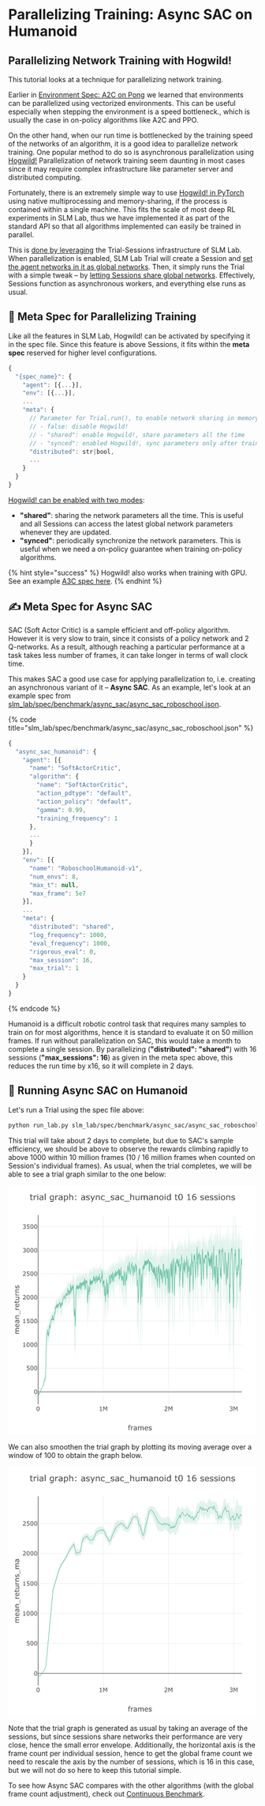 # Parallelizing Training: Async SAC on Humanoid

## Parallelizing Network Training with Hogwild!

This tutorial looks at a technique for parallelizing network training.

Earlier in [Environment Spec: A2C on Pong](environment-spec-a2c-on-bipedalwalker.md#env-spec-for-atari-pong) we learned that environments can be parallelized using vectorized environments. This can be useful especially when stepping the environment is a speed bottleneck., which is usually the case in on-policy algorithms like A2C and PPO.

On the other hand, when our run time is bottlenecked by the training speed of the networks of an algorithm, it is a good idea to parallelize network training. One popular method to do so is asynchronous parallelization using [Hogwild!](https://arxiv.org/abs/1106.5730) Parallelization of network training seem daunting in most cases since it may require complex infrastructure like parameter server and distributed computing.

Fortunately, there is an extremely simple way to use [Hogwild! in PyTorch](https://pytorch.org/docs/stable/notes/multiprocessing.html) using native multiprocessing and memory-sharing, if the process is contained within a single machine. This fits the scale of most deep RL experiments in SLM Lab, thus we have implemented it as part of the standard API so that all algorithms implemented can easily be trained in parallel.

This is [done by leveraging](https://github.com/kengz/SLM-Lab/blob/master/slm_lab/experiment/control.py#L137) the Trial-Sessions infrastructure of SLM Lab. When parallelization is enabled, SLM Lab Trial will create a Session and [set the agent networks in it as global networks](https://github.com/kengz/SLM-Lab/blob/master/slm_lab/experiment/control.py#L161). Then, it simply runs the Trial with a simple tweak – by [letting Sessions share global networks](https://github.com/kengz/SLM-Lab/blob/master/slm_lab/experiment/control.py#L167). Effectively, Sessions function as asynchronous workers, and everything else runs as usual.

## 📂 Meta Spec for Parallelizing Training

Like all the features in SLM Lab, Hogwild! can be activated by specifying it in the spec file. Since this feature is above Sessions, it fits within the **meta spec** reserved for higher level configurations.

```javascript
{
  "{spec_name}": {
    "agent": [{...}],
    "env": [{...}],
    ...
    "meta": {
      // Parameter for Trial.run(), to enable network sharing in memory among Sessions.
      // - false: disable Hogwild!
      // - "shared": enable Hogwild!, share parameters all the time
      // - "synced": enabled Hogwild!, sync parameters only after training step
      "distributed": str|bool,
      ...
    }
  }
}
```

[Hogwild! can be enabled with two modes](https://pytorch.org/docs/stable/notes/multiprocessing.html#asynchronous-multiprocess-training-e-g-hogwild):

* **"shared"**: sharing the network parameters all the time. This is useful and all Sessions can access the latest global network parameters whenever they are updated.
* **"synced"**: periodically synchronize the network parameters. This is useful when we need a on-policy guarantee when training on-policy algorithms.

{% hint style="success" %}
Hogwild! also works when training with GPU. See an example [A3C spec here](https://github.com/kengz/SLM-Lab/blob/master/slm_lab/spec/benchmark/a3c/a3c_gae_pong.json).
{% endhint %}

## ✍ Meta Spec for Async SAC

SAC \(Soft Actor Critic\) is a sample efficient and off-policy algorithm. However it is very slow to train, since it consists of a policy network and 2 Q-networks. As a result, although reaching a particular performance at a task takes less number of frames, it can take longer in terms of wall clock time.

This makes SAC a good use case for applying parallelization to, i.e. creating an asynchronous variant of it – **Async SAC**. As an example, let's look at an example spec from [slm\_lab/spec/benchmark/async\_sac/async\_sac\_roboschool.json](https://github.com/kengz/SLM-Lab/blob/master/slm_lab/spec/benchmark/async_sac/async_sac_roboschool.json).

{% code title="slm\_lab/spec/benchmark/async\_sac/async\_sac\_roboschool.json" %}
```javascript
{
  "async_sac_humanoid": {
    "agent": [{
      "name": "SoftActorCritic",
      "algorithm": {
        "name": "SoftActorCritic",
        "action_pdtype": "default",
        "action_policy": "default",
        "gamma": 0.99,
        "training_frequency": 1
      },
      ...
      }
    }],
    "env": [{
      "name": "RoboschoolHumanoid-v1",
      "num_envs": 8,
      "max_t": null,
      "max_frame": 5e7
    }],
    ...
    "meta": {
      "distributed": "shared",
      "log_frequency": 1000,
      "eval_frequency": 1000,
      "rigorous_eval": 0,
      "max_session": 16,
      "max_trial": 1
    }
  }
}
```
{% endcode %}

Humanoid is a difficult robotic control task that requires many samples to train on for most algorithms, hence it is standard to evaluate it on 50 million frames. If run without parallelization on SAC, this would take a month to complete a single session. By parallelizing \(**"distributed": "shared"**\) with 16 sessions \(**"max\_sessions": 16**\) as given in the meta spec above,  this reduces the run time by x16, so it will complete in 2 days.

## 🚀 Running Async SAC on Humanoid

Let's run a Trial using the spec file above:

```bash
python run_lab.py slm_lab/spec/benchmark/async_sac/async_sac_roboschool.json async_sac_humanoid
```

This trial will take about 2 days to complete, but due to SAC's sample efficiency, we should be above to observe the rewards climbing rapidly to above 1000 within 10 million frames \(10 / 16 million frames when counted on Session's individual frames\). As usual, when the trial completes, we will be able to see a trial graph similar to the one below:

![](../.gitbook/assets/async_sac_humanoid_t0_trial_graph_mean_returns_vs_frames.png)

We can also smoothen the trial graph by plotting its moving average over a window of 100 to obtain the graph below.

![](../.gitbook/assets/async_sac_humanoid_t0_trial_graph_mean_returns_ma_vs_frames.png)

Note that the trial graph is generated as usual by taking an average of the sessions, but since sessions share networks their performance are very close, hence the small error envelope. Additionally, the horizontal axis is the frame count per individual session, hence to get the global frame count we need to rescale the axis by the number of sessions, which is 16 in this case, but we will not do so here to keep this tutorial simple.

To see how Async SAC compares with the other algorithms \(with the global frame count adjustment\), check out [Continuous Benchmark](../benchmark-results/continuous-benchmark.md).

